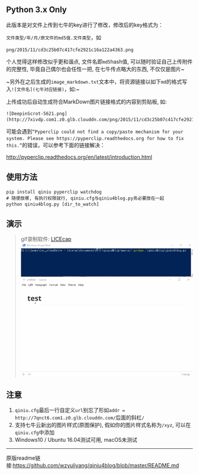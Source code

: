 ## Python 3.x Only

此版本是对文件上传到七牛的key进行了修改，修改后的key格式为：

`文件类型/年/月/原文件的md5值.文件类型`，如

`png/2015/11/cd3c25b07c417cfe2921c16a122a4363.png`

个人觉得这样修改似乎更和谐点, 文件名即`md5`hash值, 可以随时验证自己上传附件的完整性, 毕竟自己偶尔也会任性一把, 在七牛传点略大的东西, 不仅仅是图片~

~另外在之后生成的`image_markdown.txt`文本中，将资源链接以如下`md`的格式写入`![文件名](七牛对应链接)`，如:~

上传成功后自动生成符合MarkDown图片链接格式的内容到剪贴板, 如:
```
![DeepinScrot-5621.png](http://7xivdp.com1.z0.glb.clouddn.com/png/2015/11/cd3c25b07c417cfe2921c16a122a4363.png)
```

可能会遇到`“Pyperclip could not find a copy/paste mechanism for your system. Please see https://pyperclip.readthedocs.org for how to fix this.”`的错误，可以参考下面的链接解决：

<http://pyperclip.readthedocs.org/en/latest/introduction.html>

## 使用方法

```shell
pip install qiniu pyperclip watchdog
# 随便放哪, 有执行权限就行, qiniu.cfg与qiniu4blog.py务必要放在一起
python qiniu4blog.py [dir_to_watch]
```
## 演示
> gif录制软件: [LICEcap](https://www.cockos.com/licecap/)
![演示](test.gif)

## 注意
1. `qiniu.cfg`最后一行自定义`url`别忘了形如`addr = http://7qnct6.com1.z0.glb.clouddn.com/`后面的斜杠`/`
2. 支持七牛云新出的图片样式(原图保护), 假如你的图片样式名称为`/xyz`, 可以在`qiniu.cfg`中添加
3. Windows10 / Ubuntu 16.04测试可用, macOS未测试
---
原版readme链接:<https://github.com/wzyuliyang/qiniu4blog/blob/master/README.md>
